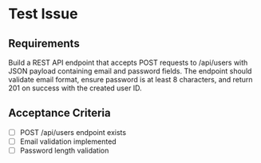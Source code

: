 # Test Issue

## Requirements

Build a REST API endpoint that accepts POST requests to /api/users with JSON payload containing email and password fields. The endpoint should validate email format, ensure password is at least 8 characters, and return 201 on success with the created user ID.

## Acceptance Criteria

- [ ] POST /api/users endpoint exists
- [ ] Email validation implemented
- [ ] Password length validation
